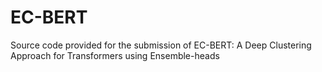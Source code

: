 # EC-BERT
Source code provided for the submission of EC-BERT: A Deep Clustering Approach for Transformers using Ensemble-heads
